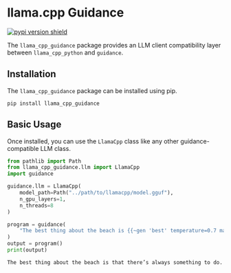# llama.cpp Guidance

[![pypi version shield](https://img.shields.io/pypi/v/llama_cpp_guidance)](https://img.shields.io/pypi/v/llama_cpp_guidance)

The `llama_cpp_guidance` package provides an LLM client compatibility layer between `llama_cpp_python` and `guidance`.

## Installation

The `llama_cpp_guidance` package can be installed using pip.

```console
pip install llama_cpp_guidance
```

## Basic Usage

Once installed, you can use the `LlamaCpp` class like any other guidance-compatible LLM class.

```python
from pathlib import Path
from llama_cpp_guidance.llm import LlamaCpp
import guidance

guidance.llm = LlamaCpp(
    model_path=Path("../path/to/llamacpp/model.gguf"),
    n_gpu_layers=1,
    n_threads=8
)

program = guidance(
    "The best thing about the beach is {{~gen 'best' temperature=0.7 max_tokens=10}}"
)
output = program()
print(output)
```

```console
The best thing about the beach is that there’s always something to do.
```

